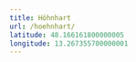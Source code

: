 ```yaml
---
title: Höhnhart
url: /hoehnhart/
latitude: 48.166161800000005
longitude: 13.267355700000001
---
```


